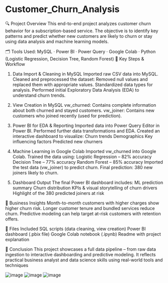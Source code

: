 # Customer_Churn_Analysis
🔍 Project Overview
This end-to-end project analyzes customer churn behavior for a subscription-based service. The objective is to identify key patterns and predict whether new customers are likely to churn or stay using data analysis and machine learning models.

🗂 Tools Used: MySQL · Power BI · Power Query · Google Colab · Python (Logistic Regression, Decision Tree, Random Forest)
📌 Key Steps & Workflow
1. Data Import & Cleaning in MySQL
Imported raw CSV data into MySQL.
Cleaned and preprocessed the dataset:
Removed null values and replaced them with appropriate values.
Standardized data types for analysis.
Performed initial Exploratory Data Analysis (EDA) to understand churn trends.

2. View Creation in MySQL
vw_churned: Contains complete information about both churned and stayed customers.
vw_joiner: Contains new customers who joined recently (used for prediction).

3. Power BI for EDA & Reporting
Imported data into Power Query Editor in Power BI.
Performed further data transformations and EDA.
Created an interactive dashboard to visualize:
Churn trends
Demographics
Key influencing factors
Predicted new churners

4. Machine Learning in Google Colab
Imported vw_churned into Google Colab.
Trained the data using:
Logistic Regression – 82% accuracy
Decision Tree – 77% accuracy
Random Forest – 85% accuracy
Imported the test data (vw_joiner) to predict churn.
Final prediction: 380 new joiners likely to churn.

5. Dashboard Output
The final Power BI dashboard includes:
ML prediction summary
Churn distribution
KPIs & visual storytelling of churn drivers
Highlight of the 380 predicted joiners at risk

🎯 Business Insights
Month-to-month customers with higher charges show higher churn risk.
Longer customer tenure and bundled services reduce churn.
Predictive modeling can help target at-risk customers with retention offers.

📁 Files Included
SQL scripts (data cleaning, view creation)
Power BI dashboard (.pbix file)
Google Colab notebook (.ipynb)
Readme with project explanation

🚀 Conclusion
This project showcases a full data pipeline – from raw data ingestion to interactive dashboarding and predictive modeling. It reflects practical business analyst and data science skills using real-world tools and techniques

![image](https://github.com/user-attachments/assets/d36bf4e7-130e-48af-9ce1-22c3bdb47287)
![image](https://github.com/user-attachments/assets/c99cb72d-95ef-43df-ab23-817769bd59be)
![image](https://github.com/user-attachments/assets/1bf75ca5-282d-4e40-b254-9aac4df671eb)


